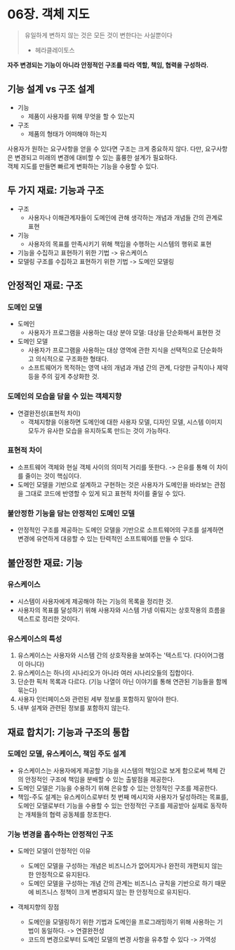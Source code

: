 # 06장. 객체 지도
> 유일하게 변하지 않는 것은 모든 것이 변한다는 사실뿐이다
> - 헤라클레이토스

**자주 변경되는 기능이 아니라 안정적인 구조를 따라 역할, 책임, 협력을 구성하라.**

## 기능 설계 vs 구조 설계
- 기능
	- 제품이 사용자를 위해 무엇을 할 수 있는지
- 구조
	- 제품의 형태가 어떠해야 하는지

사용자가 원하는 요구사항을 얻을 수 있다면 구조는 크게 중요하지 않다. 다만, 요구사항은 변경되고 미래의 변경에 대비할 수 있는 훌륭한 설계가 필요하다.  
객체 지도를 만들면 빠르게 변화하는 기능을 수용할 수 있다.

## 두 가지 재료: 기능과 구조
- 구조
	- 사용자나 이해관계자들이 도메인에 관해 생각하는 개념과 개념들 간의 관계로 표현
- 기능
	- 사용자의 목표를 만족시키기 위해 책임을 수행하는 시스템의 행위로 표현
- 기능을 수집하고 표현하기 위한 기법 -> 유스케이스 
- 모델링 구조를 수집하고 표현하기 위한 기법 -> 도메인 모델링

## 안정적인 재료: 구조
### 도메인 모델
- 도메인
	- 사용자가 프로그램을 사용하는 대상 분야 모델: 대상을 단순화해서 표현한 것
- 도메인 모델 
	- 사용자가 프로그램을 사용하는 대상 영역에 관한 지식을 선택적으로 단순화하고 의식적으로 구조화한 형태다. 
	- 소프트웨어가 목적하는 영역 내의 개념과 개념 간의 관계, 다양한 규칙이나 제약 등을 주의 깊게 추상화한 것.

### 도메인의 모습을 담을 수 있는 객체지향
- 연결완전성(표현적 차이) 
	- 객체지향을 이용하면 도메인에 대한 사용자 모델, 디자인 모델, 시스템 이미지 모두가 유사한 모습을 유지하도록 만드는 것이 가능하다.

### 표현적 차이
- 소프트웨어 객체와 현실 객체 사이의 의미적 거리를 뜻한다. -> 은유를 통해 이 차이를 줄이는 것이 핵심이다.
- 도메인 모델을 기반으로 설계하고 구현하는 것은 사용자가 도메인을 바라보는 관점을 그대로 코드에 반영할 수 있게 되고 표현적 차이를 줄일 수 있다.

### 불안정한 기능을 담는 안정적인 도메인 모델
- 안정적인 구조를 제공하는 도메인 모델을 기반으로 소프트웨어의 구조를 설계하면 변경에 유연하게 대응할 수 있는 탄력적인 소프트웨어를 만들 수 있다.

## 불안정한 재료: 기능
### 유스케이스
- 시스템이 사용자에게 제공해야 하는 기능의 목록을 정리한 것. 
- 사용자의 목표를 달성하기 위해 사용자와 시스템 가넹 이뤄지는 상호작용의 흐름을 텍스트로 정리한 것이다.

### 유스케이스의 특성
1. 유스케이스는 사용자와 시스템 간의 상호작용을 보여주는 '텍스트'다. (다이어그램이 아니다)
2. 유스케이스는 하나의 시나리오가 아니라 여러 시나리오들의 집합이다.
3. 단순한 픽처 목록과 다르다. (기능 나열이 아닌 이야기를 통해 연관된 기능들을 함께 묶는다)
4. 사용자 인터페이스와 관련된 세부 정보를 포함하지 말아야 한다.
5. 내부 설계와 관련된 정보를 포함하지 않는다.

## 재료 합치기: 기능과 구조의 통합
### 도메인 모델, 유스케이스, 책임 주도 설계
- 유스케이스는 사용자에게 제공할 기능을 시스템의 책임으로 보게 함으로써 책체 간의 안정적인 구조에 책임을 분배할 수 있는 출발점을 제공한다.
- 도메인 모델은 기능을 수용하기 위해 은유할 수 있는 안정적인 구조를 제공한다.
- 책임-주도 설계는 유스케이스로부터 첫 번째 메시지와 사용자가 달성하려는 목표를, 도메인 모델로부터 기능을 수용할 수 있는 안정적인 구조를 제공받아 실제로 동작하는 개체들의 협력 공동체를 창조한다.

### 기능 변경을 흡수하는 안정적인 구조
- 도메인 모델이 안정적인 이유
	- 도메인 모델을 구성하는 개념은 비즈니스가 없어지거나 완전히 개편되지 않는 한 안정적으로 유지된다.
	- 도메인 모델을 구성하는 개념 간의 관계는 비즈니스 규칙을 기반으로 하기 때문에 비즈니스 정책이 크게 변경되지 않는 한 안정적으로 유지된다.

- 객체지향의 장점
	- 도메인을 모델링하기 위한 기법과 도메인을 프로그래밍하기 위해 사용하는 기법이 동일하다. -> 연결완전성
	- 코드의 변경으로부터 도메인 모델의 변경 사항을 유추할 수 있다 -> 가역성
